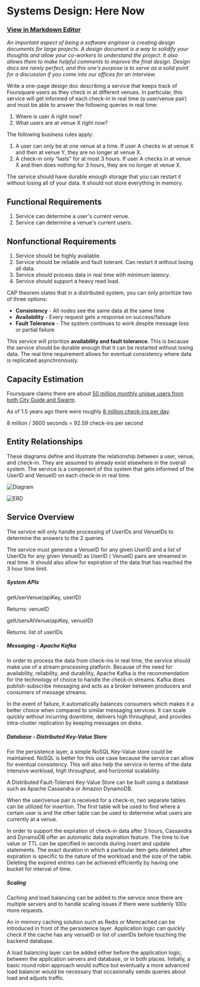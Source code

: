 
# Systems Design: Here Now

 ### [View in Markdown Editor](https://goo.gl/dftdyx)

*An important aspect of being a software engineer is creating design documents for large projects. A design document is a way to solidify your thoughts and allow your co-workers to understand the project. It also allows them to make helpful comments to improve the final design. Design docs are rarely perfect, and this one's purpose is to serve as a solid point for a discussion if you come into our offices for an interview.*

Write a one-page design doc describing a service that keeps track of Foursquare users as they check in at different venues. In particular, this service will get informed of each check-in in real time (a user/venue pair) and must be able to answer the following queries in real time: 
1. Where is user A right now?
2. What users are at venue X right now?

The following business rules apply:
1. A user can only be at one venue at a time. If user A checks
in at venue X and then at venue Y, they are no longer at venue X.
2. A check-in only “lasts” for at most 3 hours. If user A checks
in at venue X and then does nothing for 3 hours, they are no
longer at venue X.

The service should have durable enough storage that you can
restart it without losing all of your data. It should not
store everything in memory.


## Functional Requirements
1. Service can determine a user's current venue.
2. Service can determine a venue's current users.



## Nonfunctional Requirements
1. Service should be highly available.
2. Service should be reliable and fault tolerant. Can restart it without losing all data.
3. Service should process data in real time with minimum latency.
4. Service should support a heavy read load.

CAP theorem states that in a distributed system, you can only prioritize two of three options:
* **Consistency** - All nodes see the same data at the same time
* **Availability** - Every request gets a response on success/failure
* **Fault Tolerance** - The system continues to work despite message loss or partial failure

This service will prioritize **availability and fault tolerance**. This is because the service should be durable enough that it
can be restarted without losing data. The real time requirement allows for eventual consistency where data is replicated asynchronously.

## Capacity Estimation
Foursquare claims there are about [50 million monthly unique users from both City Guide and Swarm][1].

As of 1.5 years ago there were roughly [8 million check-ins per day][2].

8 million / 3600 seconds = 92.59 check-ins per second

## Entity Relationships

These diagrams define and illustrate the relationship between a user, venue, and check-in. They are assumed to already exist elsewhere in the overall system. The service is a component of this system that gets informed of the UserID and VenueID on each check-in in real time.

![Diagram](https://i.imgur.com/vtfhX72.png)

![ERD](https://i.imgur.com/Jm1jyIs.png)


## Service Overview

The service will only handle processing of UserIDs and VenueIDs to determine the answers to the 2 queries.

The service must generate a VenueID for any given UserID and a list of UserIDs for any given VenueID as UserID / VenueID pairs are streamed in real time. It should also allow for expiration of the data that has reached the 3 hour time limit.

##### System APIs

getUserVenue(apiKey, userID)

Returns: venueID

getUsersAtVenue(apiKey, venueID)

Returns: list of userIDs

##### Messaging - Apache Kafka
In order to process the data from check-ins in real time, the service should make use of a stream processing platform. Because of the need for availability, reliability, and durability, Apache Kafka is the recommendation for the technology of choice to handle the check-in streams. Kafka does publish-subscribe messaging and acts as a broker between producers and consumers of message streams.

In the event of failure, it automatically balances consumers which makes it a better choice when compared to similar messaging services. It can scale quickly without incurring downtime, delivers high throughput, and provides intra-cluster replication by keeping messages on disks.



##### Database - Distributed Key-Value Store
For the persistence layer, a simple NoSQL Key-Value store could be maintained. NoSQL is better for this use case because the service can allow for eventual consistency. This will also help the service in terms of the data intensive workload, high throughput, and horizontal scalability.

A Distributed Fault-Tolerant Key-Value Store can be built using a database such as Apache Cassandra or Amazon DynamoDB.

When the user/venue pair is received for a check-in, two separate tables can be utilized for insertion.  The first table will be used to find where a certain user is and the other table can be used to determine what users are currently at a venue.

In order to support the expiration of check-in data after 3 hours, Cassandra and DynamoDB offer an automatic data expiration feature. The time to live value or TTL can be specified in seconds during insert and update statements. The exact duration in which a particular item gets deleted after expiration is specific to the nature of the workload and the size of the table. Deleting the expired entries can be achieved efficiently by having one bucket for interval of time.


##### Scaling

Caching and load balancing can be added to the service once there are multiple servers and to handle scaling issues if there were suddenly 100x more requests.

An in memory caching solution such as Redis or Memcached can be introduced in front of the persistence layer. Application logic can quickly check if the cache has any venueID or list of userIDs before touching the backend database.

A load balancing layer can be added either before the application logic, between the application servers and database, or in both places. Initially, a basic round robin approach would suffice but eventually a more advanced load balancer would be necessary that occasionally sends queries about load and adjusts traffic.


[1]: https://foursquare.com/about
[2]: https://www.wired.com/story/foursquare-may-have-grown-up-but-the-check-in-still-matters/
